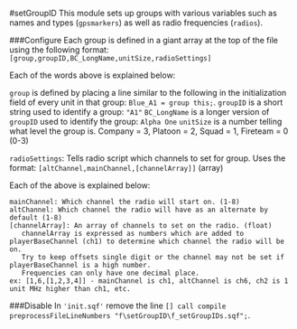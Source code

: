 #setGroupID
This module sets up groups with various variables such as names and types (`gpsmarkers`) as well as radio frequencies (`radios`).

###Configure
Each group is defined in a giant array at the top of the file using the following format:
`[group,groupID,BC_LongName,unitSize,radioSettings]`

Each of the words above is explained below:

`group` is defined by placing a line similar to the following in the initialization field of every unit in that group: `Blue_A1 = group this;`.
`groupID` is a short string used to identify a group: `"A1"`
`BC_LongName` is a longer version of `groupID` used to identify the group: `Alpha One`
`unitSize` is a number telling what level the group is. Company = 3, Platoon = 2, Squad = 1, Fireteam = 0 (0-3)

`radioSettings`: Tells radio script which channels to set for group. 
Uses the format: `[altChannel,mainChannel,[channelArray]]` (array)

Each of the above is explained below:

```
mainChannel: Which channel the radio will start on. (1-8)
altChannel: Which channel the radio will have as an alternate by default (1-8)
[channelArray]: An array of channels to set on the radio. (float)
   channelArray is expressed as numbers which are added to playerBaseChannel (ch1) to determine which channel the radio will be on. 
   Try to keep offsets single digit or the channel may not be set if playerBaseChannel is a high number.
   Frequencies can only have one decimal place.
ex: [1,6,[1,2,3,4]] - mainChannel is ch1, altChannel is ch6, ch2 is 1 unit MHz higher than ch1, etc.
```
    
###Disable
In `'init.sqf'` remove the line `[] call compile preprocessFileLineNumbers "f\setGroupID\f_setGroupIDs.sqf";`.
